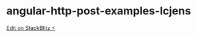 # angular-http-post-examples-lcjens

[Edit on StackBlitz ⚡️](https://stackblitz.com/edit/angular-http-post-examples-lcjens)